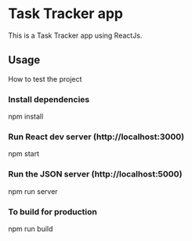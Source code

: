 # Task Tracker app

This is a Task Tracker app using ReactJs.

## Usage

How to test the project

### Install dependencies

npm install

### Run React dev server (http://localhost:3000)

npm start

### Run the JSON server (http://localhost:5000)

npm run server

### To build for production

npm run build